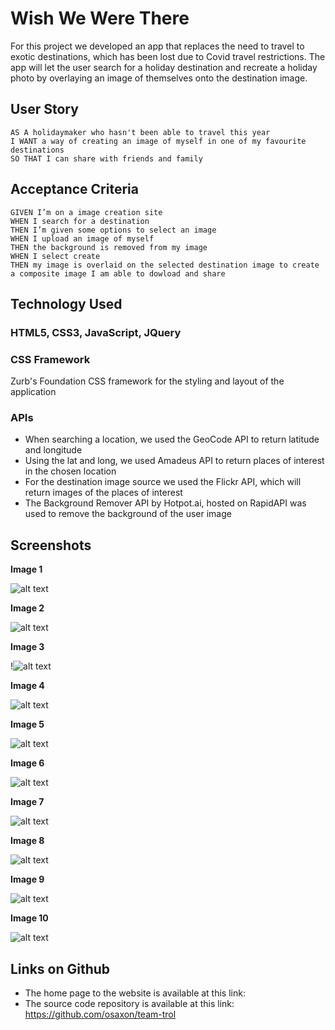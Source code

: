# Wish We Were There

For this project we developed an app that replaces the need to travel to exotic destinations, which has been lost due to Covid travel restrictions. The app will let the user search for a holiday destination and recreate a holiday photo by overlaying an image of themselves onto the destination image.

## User Story

```
AS A holidaymaker who hasn't been able to travel this year
I WANT a way of creating an image of myself in one of my favourite destinations
SO THAT I can share with friends and family 
```

## Acceptance Criteria

```
GIVEN I’m on a image creation site
WHEN I search for a destination
THEN I’m given some options to select an image
WHEN I upload an image of myself
THEN the background is removed from my image
WHEN I select create
THEN my image is overlaid on the selected destination image to create a composite image I am able to dowload and share
```

## Technology Used 

### HTML5, CSS3, JavaScript, JQuery

### CSS Framework
Zurb's Foundation CSS framework for the styling and layout of the application


### APIs 
* When searching a location, we used the GeoCode API to return latitude and longitude
* Using the lat and long, we used Amadeus API to return places of interest in the chosen location
* For the destination image source we used the Flickr API, which will return images of the places of interest
* The Background Remover API by Hotpot.ai, hosted on RapidAPI was used to remove the background of the user image


## Screenshots


**Image 1**  

  ![alt text](https://github.com/TemyTemy/team-trol/blob/main/Assets/Images/screenshot1.PNG)


**Image 2**

 ![alt text](https://github.com/TemyTemy/team-trol/blob/main/Assets/Images/screenshot2.PNG)

**Image 3**

 !![alt text](https://github.com/TemyTemy/team-trol/blob/main/Assets/Images/screenshot3.PNG)




**Image 4**

 ![alt text](https://github.com/TemyTemy/team-trol/blob/main/Assets/Images/screenshot4.PNG)




**Image 5**

 ![alt text](https://github.com/TemyTemy/team-trol/blob/main/Assets/Images/screenshot5.PNG)



**Image 6**

 ![alt text](https://github.com/TemyTemy/team-trol/blob/main/Assets/Images/screenshot6.PNG)



**Image 7**

 ![alt text](https://github.com/TemyTemy/team-trol/blob/main/Assets/Images/screenshot7.PNG)


**Image 8**

 ![alt text](https://github.com/TemyTemy/team-trol/blob/main/Assets/Images/screenshot8.PNG)
 
 
 **Image 9**

 ![alt text](https://github.com/TemyTemy/team-trol/blob/main/Assets/Images/screenshot9.PNG)
 
 
 **Image 10**

 ![alt text](https://github.com/TemyTemy/team-trol/blob/main/Assets/Images/screenshot10.PNG)



## Links on Github

- The home page to the website is available at this link: 
- The source code repository is available at this link: https://github.com/osaxon/team-trol



